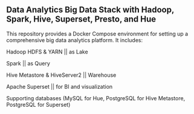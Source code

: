 ## Data Analytics Big Data Stack with Hadoop, Spark, Hive, Superset, Presto, and Hue

This repository provides a Docker Compose environment for setting up a comprehensive big data analytics platform. It includes:

Hadoop HDFS & YARN || as Lake

Spark || as Query

Hive Metastore & HiveServer2 || Warehouse

Apache Superset || for BI and visualization

Supporting databases (MySQL for Hue, PostgreSQL for Hive Metastore, PostgreSQL for Superset)

